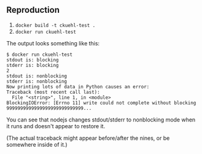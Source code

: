 ## Reproduction

1. `docker build -t ckuehl-test .`
2. `docker run ckuehl-test`


The output looks something like this:

```
$ docker run ckuehl-test
stdout is: blocking
stderr is: blocking
2
stdout is: nonblocking
stderr is: nonblocking
Now printing lots of data in Python causes an error:
Traceback (most recent call last):
  File "<string>", line 1, in <module>
BlockingIOError: [Errno 11] write could not complete without blocking
9999999999999999999999999999...
```

You can see that nodejs changes stdout/stderr to nonblocking mode when it runs
and doesn't appear to restore it.

(The actual traceback might appear before/after the nines, or be somewhere
inside of it.)
